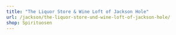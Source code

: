 ```yaml
---
title: "The Liquor Store & Wine Loft of Jackson Hole"
url: /jackson/the-liquor-store-und-wine-loft-of-jackson-hole/
shop: Spirituosen
---
```

